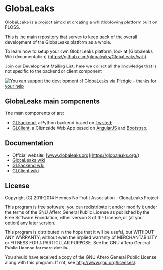 # GlobaLeaks

GlobaLeaks is a project aimed at creating a whistleblowing platform built on
FLOSS.

This is the main repository that serves to keep track of the overall
development of the GlobaLeaks platform as a whole.

To learn how to setup your own GlobaLeaks platform, look at [Globaleaks Wiki
documentation] (https://github.com/globaleaks/GlobaLeaks/wiki).

Join our [Development Mailing List](http://lists.globaleaks.org/listinfo/dev);
here we collect all the knowledge that is not specific to the backend or
client component.

[Pledgie]: http://www.pledgie.com/campaigns/24521

[![You can support the development of GlobaLeaks via Pledgie - thanks for your help](https://pledgie.com/campaigns/24521.png?skin_name=chrome)][Pledgie]

## GlobaLeaks main components

The main components of are:

 * [GLBackend](https://github.com/globaleaks/GLBackend),
a Python backend based on [Twisted](https://twistedmatrix.com/);
 * [GLClient](https://github.com/globaleaks/GLClient),
a Clientside Web App based on [AngularJS](http://angularjs.org/)
and [Bootstrap](http://getbootstrap.com/).

## Documentation
* Official website: [www.globaleaks.org](https://globaleaks.org/)
* [GlobaLeaks wiki](https://github.com/globaleaks/GlobaLeaks/wiki/Home)
* [GLBackend wiki](https://github.com/globaleaks/GLBackend/wiki/Home)
* [GLClient wiki](https://github.com/globaleaks/GLClient/wiki/Home)


## License
Copyright (C) 2011-2014 Hermes No Profit Association - GlobaLeaks Project

This program is free software: you can redistribute it and/or modify it under
the terms of the GNU Affero General Public License as published by the Free
Software Foundation, either version 3 of the License, or (at your option) any
later version.

This program is distributed in the hope that it will be useful, but WITHOUT
ANY WARRANTY; without even the implied warranty of MERCHANTABILITY or FITNESS
FOR A PARTICULAR PURPOSE. See the GNU Affero General Public License for more
details.

You should have received a copy of the GNU Affero General Public License along
with this program. If not, see http://www.gnu.org/licenses/.
